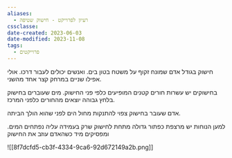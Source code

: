 ```yaml
---
aliases:
  - רעיון לפרוייקט - חישוק שטיפה
cssclasse: 
date-created: 2023-06-03
date-modified: 2023-11-08
tags:
  - פרוייקטים
---
```


חישוק בגודל אדם שמונח זקוף על משטח בטון בים.
ואנשים יכולים לעבור דרכו. אולי אפילו שניים  במרחק קצר אחד מהשני.

בחישוקים יש עשרות חורים קטנים המופיעים כלפי פני החישוק.
מים שעוברים בחישוק בלחץ גבוהה יוצאים מהחורים כלפני המרכז.

אדם שעובר בחישוק צפוי להתנקות מחול הים לפני שהוא הולך הביתה.

למען הנוחות יש מרצפת כפתור גדולה מתחת לחישוק שרק בעמידה עליה נפתחים המים. ומפסיקים מיד כשהאדם עוזב את החישוק

![[8f7dcfd5-cb3f-4334-9ca6-92d672149a2b.png]]

